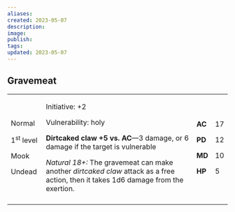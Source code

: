 ```yaml
---
aliases: 
created: 2023-05-07
description: 
image: 
publish: 
tags: 
updated: 2023-05-07
---
```


## Gravemeat

<table>
<colgroup>
<col style="width: 16%" />
<col style="width: 72%" />
<col style="width: 5%" />
<col style="width: 5%" />
</colgroup>
<tbody>
<tr class="odd">
<td><p>Normal</p>
<p>1<sup>st</sup> level</p>
<p>Mook</p>
<p>Undead</p></td>
<td><p>Initiative: +2</p>
<p>Vulnerability: holy</p>
<p><strong>Dirtcaked claw +5 vs. AC</strong>—3 damage, or 6 damage if
the target is vulnerable</p>
<p><em>Natural 18+:</em> The gravemeat can make another <em>dirtcaked
claw</em> attack as a free action, then it takes 1d6 damage from the
exertion.</p></td>
<td><p><strong>AC</strong></p>
<p><strong>PD</strong></p>
<p><strong>MD</strong></p>
<p><strong>HP</strong></p></td>
<td><p>17</p>
<p>12</p>
<p>10</p>
<p>5</p></td>
</tr>
<tr class="even">
<td></td>
<td></td>
<td></td>
<td></td>
</tr>
</tbody>
</table>

